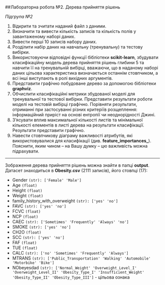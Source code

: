 ##Лабораторна робота №2. Дерева прийняття рішень

_Підгрупа №2_

1. Відкрити та зчитати наданий файл з даними.
2. Визначити та вивести кількість записів та кількість полів у
завантаженому наборі даних.
3. Вивести перші 10 записів набору даних.
4. Розділити набір даних на навчальну (тренувальну) та тестову вибірки.
5. Використовуючи відповідні функції бібліотеки **scikit-learn**, збудувати
класифікаційну модель дерева прийняття рішень глибини 5 та навчити
її на тренувальній вибірці, вважаючи, що в наданому наборі даних
цільова характеристика визначається останнім стовпчиком, а всі інші
виступають в ролі вихідних аргументів.
6. Представити графічно побудоване дерево за допомогою бібліотеки
**graphviz**.
7. Обчислити класифікаційні метрики збудованої моделі для тренувальної
та тестової вибірки. Представити результати роботи моделі на тестовій
вибірці графічно. Порівняти результати, отриманні при застосуванні
різних критеріїв розщеплення: інформаційний приріст на основі
ентропії чи неоднорідності Джині.
8. З’ясувати вплив максимальної кількості листів та мінімальної кількості
елементів в листі дерева на результати класифікації. Результати
представити графічно.
9. Навести стовпчикову діаграму важливості атрибутів, які
використовувалися для класифікації (див. **feature_importances_**).
Пояснити, яким чином – на Вашу думку – цю важливість можна
підрахувати. 

---

Зображення дерева прийняття рішень можна знайти в папці **output**.
Датасет знаходиться в **Obesity.csv** (2111 записів), його стовпці (17):
- Gender `(str): ['Female' 'Male']`
- Age `(float)`
- Height `(float)`
- Weight `(float)`
- family_history_with_overweight `(str): ['yes' 'no']`
- FAVC `(str): ['yes' 'no']`
- FCVC `(float)`
- NCP `(float)`
- CAEC `(str): ['Sometimes' 'Frequently' 'Always' 'no']`
- SMOKE `(str): ['yes' 'no']`
- CH2O `(float)`
- SCC `(str): ['yes' 'no']`
- FAF `(float)`
- TUE `(float)`
- CALC `(str): ['no' 'Sometimes' 'Frequently' 'Always']`
- MTRANS `(str): ['Public_Transportation' 'Walking' 'Automobile' 'Motorbike' 'Bike']`
- NObeyesdad `(str): ['Normal_Weight' 'Overweight_Level_I' 'Overweight_Level_II'
 'Obesity_Type_I' 'Insufficient_Weight' 'Obesity_Type_II'
 'Obesity_Type_III']` - цільова ознака
